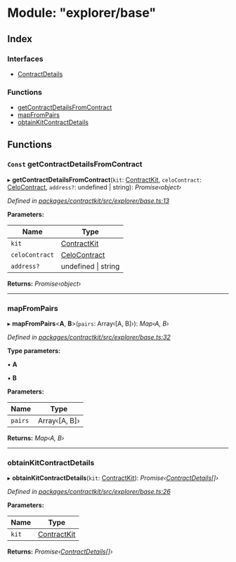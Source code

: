 # Module: "explorer/base"

## Index

### Interfaces

* [ContractDetails](../interfaces/_explorer_base_.contractdetails.md)

### Functions

* [getContractDetailsFromContract](_explorer_base_.md#const-getcontractdetailsfromcontract)
* [mapFromPairs](_explorer_base_.md#mapfrompairs)
* [obtainKitContractDetails](_explorer_base_.md#obtainkitcontractdetails)

## Functions

### `Const` getContractDetailsFromContract

▸ **getContractDetailsFromContract**(`kit`: [ContractKit](../classes/_kit_.contractkit.md), `celoContract`: [CeloContract](../enums/_base_.celocontract.md), `address?`: undefined | string): *Promise‹object›*

*Defined in [packages/contractkit/src/explorer/base.ts:13](https://github.com/celo-org/celo-monorepo/blob/master/packages/contractkit/src/explorer/base.ts#L13)*

**Parameters:**

Name | Type |
------ | ------ |
`kit` | [ContractKit](../classes/_kit_.contractkit.md) |
`celoContract` | [CeloContract](../enums/_base_.celocontract.md) |
`address?` | undefined &#124; string |

**Returns:** *Promise‹object›*

___

###  mapFromPairs

▸ **mapFromPairs**<**A**, **B**>(`pairs`: Array‹[A, B]›): *Map‹A, B›*

*Defined in [packages/contractkit/src/explorer/base.ts:32](https://github.com/celo-org/celo-monorepo/blob/master/packages/contractkit/src/explorer/base.ts#L32)*

**Type parameters:**

▪ **A**

▪ **B**

**Parameters:**

Name | Type |
------ | ------ |
`pairs` | Array‹[A, B]› |

**Returns:** *Map‹A, B›*

___

###  obtainKitContractDetails

▸ **obtainKitContractDetails**(`kit`: [ContractKit](../classes/_kit_.contractkit.md)): *Promise‹[ContractDetails](../interfaces/_explorer_base_.contractdetails.md)[]›*

*Defined in [packages/contractkit/src/explorer/base.ts:26](https://github.com/celo-org/celo-monorepo/blob/master/packages/contractkit/src/explorer/base.ts#L26)*

**Parameters:**

Name | Type |
------ | ------ |
`kit` | [ContractKit](../classes/_kit_.contractkit.md) |

**Returns:** *Promise‹[ContractDetails](../interfaces/_explorer_base_.contractdetails.md)[]›*
